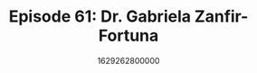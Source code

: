 ---
templateKey: podcast-episode
public: true
url: podcast/episode-61-dr-gabriela-zanfir-fortuna
title: " Episode 61: Dr. Gabriela Zanfir-Fortuna "
description:  Host Derek E. Silva joins Dr. Gabriela Zanfir-Fortuna, Director for the Future of Privacy Forum, a Washington, DC-based think tank and advocacy group focused on data privacy issues. They take a deep dive into the digital disruption of human rights, how the culture of surveillance dictates our daily lives, and new privacy laws from around the world. 
date: 1629262800000
featuredimage: /img/podcast/P8PGuestCard_GabrielaZanfirFortuna.jpg
socialimage: https://www.orchid.com/img/podcast/P8PEpisode_GabrielaZanfirFortuna.png
platformurls:
 - https://podcasts.apple.com/us/podcast/new-privacy-laws-and-the-digital-disruption-of/id1516705670?i=1000532397589
 - https://open.spotify.com/episode/6fKoQfGNolmde2uemE729I
 - https://podcasts.google.com/feed/aHR0cHM6Ly9mb2xsb3d0aGV3aGl0ZXJhYmJpdC5saWJzeW4uY29tL3Jzcw/episode/OTA3MDcwNjEtM2NmYS00ZTQyLWEwM2ItMzllYThmMmE4NWFh
 - 
 - https://castbox.fm/episode/New-Privacy-Laws-and-the-Digital-Disruption-of-Human-Rights-with-Dr.-Gabriela-Zanfir-Fortuna-id2954358-id415386208
 - 
 - 
---